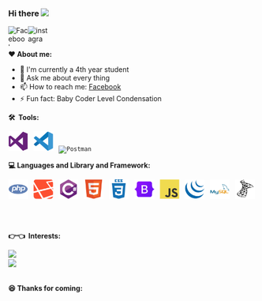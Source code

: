 ### Hi there <img src="https://media.giphy.com/media/hvRJCLFzcasrR4ia7z/giphy.gif" width="25px">
<a href="https://www.facebook.com/Nam.MaiNhatNam/">
  <img align="left" alt="Facebook" width="40" height="40" src="https://media.giphy.com/media/Q5i0sbSNRKdDMs4L4p/giphy.gif" />
</a>
<a href="https://www.instagram.com/namsuxi/">
  <img align="left" alt="instagram" width="40" height="40" src="https://media.giphy.com/media/QZOxRp5tZTemNQzpgc/giphy.gif" />
</a>
<br/>
<br/>
  
**:heart:&nbsp;About me:**
- 🔭 I'm currently a 4th year student
- 💬 Ask me about every thing
- 📫 How to reach me: <a href="https://www.facebook.com/Nam.MaiNhatNam/">Facebook</a>
- ⚡ Fun fact: Baby Coder Level Condensation 

**🛠 &nbsp;Tools:**

 <code><img src="https://github.com/devicons/devicon/blob/master/icons/visualstudio/visualstudio-plain.svg" title="visual studio" alt="visual studio" width="40" height="40"/>&nbsp;</code>
 <code><img src="https://github.com/devicons/devicon/blob/master/icons/vscode/vscode-original.svg" title="vscode" alt="vscode" width="40" height="40"/>&nbsp;</code>
 <code><img src="https://www.vectorlogo.zone/logos/getpostman/getpostman-icon.svg" title="Postman"  alt="Postman" width="40" height="40"/>&nbsp;</code>
<br/>

**:computer:&nbsp;Languages and Library and Framework:**  
<div>
  
 <code><img src="https://github.com/devicons/devicon/blob/master/icons/php/php-plain.svg" title="php" alt="php" width="40" height="40"/>&nbsp;</code>
 <code><img src="https://github.com/devicons/devicon/blob/master/icons/laravel/laravel-plain.svg" title="laravel" alt="laravel" width="40" height="40"/>&nbsp;</code>
 <code><img src="https://github.com/devicons/devicon/blob/master/icons/csharp/csharp-original.svg" title="csharp" alt="csharp" width="40" height="40"/>&nbsp;</code>
 <code><img src="https://github.com/devicons/devicon/blob/master/icons/html5/html5-original.svg" title="HTML5" alt="HTML" width="40" height="40"/>&nbsp;</code>
 <code><img src="https://github.com/devicons/devicon/blob/master/icons/css3/css3-plain-wordmark.svg"  title="CSS3" alt="CSS" width="40" height="40"/>&nbsp;</code>
 <code><img src="https://github.com/devicons/devicon/blob/master/icons/bootstrap/bootstrap-original.svg" title="bootstrap" alt="bootstrap" width="40" height="40"/>&nbsp;</code>
 <code><img src="https://github.com/devicons/devicon/blob/master/icons/javascript/javascript-original.svg" title="JavaScript" alt="JavaScript" width="40" height="40"/>&nbsp;</code>
 <code><img src="https://github.com/devicons/devicon/blob/master/icons/jquery/jquery-original.svg" title="jquery" alt="jquery" width="40" height="40"/>&nbsp;</code>
 <code><img src="https://github.com/devicons/devicon/blob/master/icons/mysql/mysql-original-wordmark.svg" title="MySQL"  alt="MySQL" width="40" height="40"/>&nbsp;</code>
 <code><img src="https://github.com/devicons/devicon/blob/master/icons/microsoftsqlserver/microsoftsqlserver-plain.svg" title="microsoftsqlserver" alt="microsoftsqlserver" width="40" height="40"/>&nbsp;</code>
</div>

<br/>

**:point_right::point_left: &nbsp;Interests:**
<div>
  <img src="https://media.giphy.com/media/uxebmaHfjsuCA/giphy.gif" height="10%">
</div>
<div>
  <img src="https://media.giphy.com/media/RQ2TvSVgqyKKmKJSXn/giphy.gif" height="50%">
</div>
<br/>

**:satisfied:&nbsp;Thanks for coming:**

